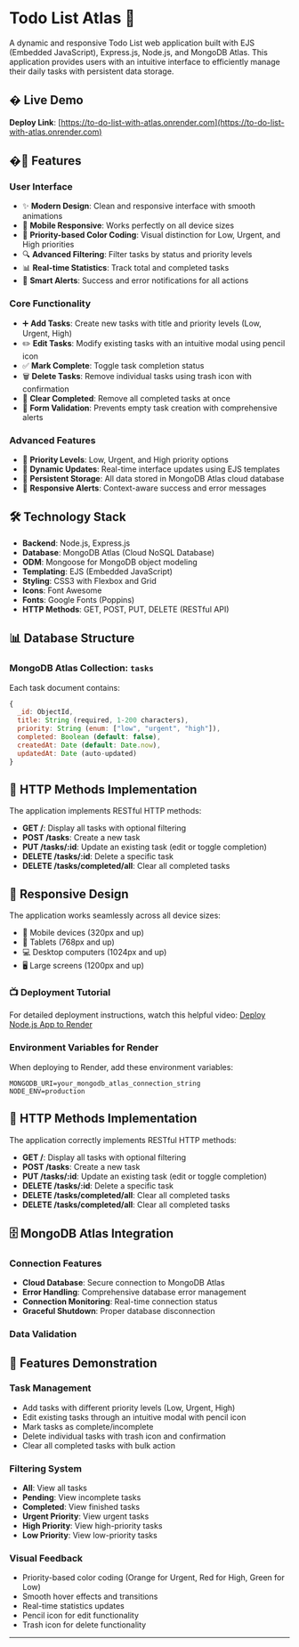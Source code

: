 # Todo List Atlas 📝

A dynamic and responsive Todo List web application built with EJS (Embedded JavaScript), Express.js, Node.js, and MongoDB Atlas. This application provides users with an intuitive interface to efficiently manage their daily tasks with persistent data storage.

## � Live Demo

**Deploy Link**: [https://to-do-list-with-atlas.onrender.com](https://to-do-list-with-atlas.onrender.com)

## �🌟 Features

### User Interface
- ✨ **Modern Design**: Clean and responsive interface with smooth animations
- 📱 **Mobile Responsive**: Works perfectly on all device sizes
- 🎨 **Priority-based Color Coding**: Visual distinction for Low, Urgent, and High priorities
- 🔍 **Advanced Filtering**: Filter tasks by status and priority levels
- 📊 **Real-time Statistics**: Track total and completed tasks
- 🚨 **Smart Alerts**: Success and error notifications for all actions

### Core Functionality
- ➕ **Add Tasks**: Create new tasks with title and priority levels (Low, Urgent, High)
- ✏️ **Edit Tasks**: Modify existing tasks with an intuitive modal using pencil icon
- ✅ **Mark Complete**: Toggle task completion status
- 🗑️ **Delete Tasks**: Remove individual tasks using trash icon with confirmation
- 🧹 **Clear Completed**: Remove all completed tasks at once
- 🚨 **Form Validation**: Prevents empty task creation with comprehensive alerts

### Advanced Features
- 🎯 **Priority Levels**: Low, Urgent, and High priority options
- 🔄 **Dynamic Updates**: Real-time interface updates using EJS templates
- 💾 **Persistent Storage**: All data stored in MongoDB Atlas cloud database
- 📱 **Responsive Alerts**: Context-aware success and error messages

## 🛠️ Technology Stack

- **Backend**: Node.js, Express.js
- **Database**: MongoDB Atlas (Cloud NoSQL Database)
- **ODM**: Mongoose for MongoDB object modeling
- **Templating**: EJS (Embedded JavaScript)
- **Styling**: CSS3 with Flexbox and Grid
- **Icons**: Font Awesome
- **Fonts**: Google Fonts (Poppins)
- **HTTP Methods**: GET, POST, PUT, DELETE (RESTful API)

## 📊 Database Structure

### MongoDB Atlas Collection: `tasks`

Each task document contains:
```javascript
{
  _id: ObjectId,
  title: String (required, 1-200 characters),
  priority: String (enum: ["low", "urgent", "high"]),
  completed: Boolean (default: false),
  createdAt: Date (default: Date.now),
  updatedAt: Date (auto-updated)
}
```

## 🎯 HTTP Methods Implementation

The application implements RESTful HTTP methods:

- **GET /**: Display all tasks with optional filtering
- **POST /tasks**: Create a new task
- **PUT /tasks/:id**: Update an existing task (edit or toggle completion)
- **DELETE /tasks/:id**: Delete a specific task
- **DELETE /tasks/completed/all**: Clear all completed tasks

## 📱 Responsive Design

The application works seamlessly across all device sizes:
- 📱 Mobile devices (320px and up)
- 📱 Tablets (768px and up) 
- 💻 Desktop computers (1024px and up)
- 🖥️ Large screens (1200px and up)

### 📺 Deployment Tutorial
For detailed deployment instructions, watch this helpful video:
[Deploy Node.js App to Render](https://youtu.be/tNpoc86cHrQ?si=EeMCQBl7YO2bWrdE)

### Environment Variables for Render

When deploying to Render, add these environment variables:
```
MONGODB_URI=your_mongodb_atlas_connection_string
NODE_ENV=production
```

## 🎯 HTTP Methods Implementation

The application correctly implements RESTful HTTP methods:

- **GET /**: Display all tasks with optional filtering
- **POST /tasks**: Create a new task
- **PUT /tasks/:id**: Update an existing task (edit or toggle completion)
- **DELETE /tasks/:id**: Delete a specific task
- **DELETE /tasks/completed/all**: Clear all completed tasks
- **DELETE /tasks/completed/all**: Clear all completed tasks

## 🗄️ MongoDB Atlas Integration

### Connection Features
- **Cloud Database**: Secure connection to MongoDB Atlas
- **Error Handling**: Comprehensive database error management
- **Connection Monitoring**: Real-time connection status
- **Graceful Shutdown**: Proper database disconnection

### Data Validation
## 🧪 Features Demonstration

### Task Management
- Add tasks with different priority levels (Low, Urgent, High)
- Edit existing tasks through an intuitive modal with pencil icon
- Mark tasks as complete/incomplete
- Delete individual tasks with trash icon and confirmation
- Clear all completed tasks with bulk action

### Filtering System
- **All**: View all tasks
- **Pending**: View incomplete tasks
- **Completed**: View finished tasks
- **Urgent Priority**: View urgent tasks
- **High Priority**: View high-priority tasks
- **Low Priority**: View low-priority tasks

### Visual Feedback
- Priority-based color coding (Orange for Urgent, Red for High, Green for Low)
- Smooth hover effects and transitions
- Real-time statistics updates
- Pencil icon for edit functionality
- Trash icon for delete functionality

---

